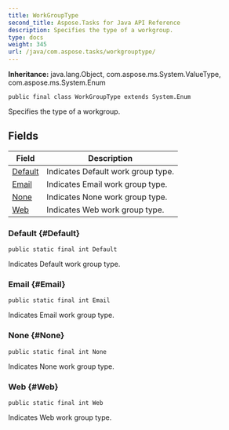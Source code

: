 ```yaml
---
title: WorkGroupType
second_title: Aspose.Tasks for Java API Reference
description: Specifies the type of a workgroup.
type: docs
weight: 345
url: /java/com.aspose.tasks/workgrouptype/
---
```


**Inheritance:**
java.lang.Object, com.aspose.ms.System.ValueType, com.aspose.ms.System.Enum
```
public final class WorkGroupType extends System.Enum
```

Specifies the type of a workgroup.
## Fields

| Field | Description |
| --- | --- |
| [Default](#Default) | Indicates Default work group type. |
| [Email](#Email) | Indicates Email work group type. |
| [None](#None) | Indicates None work group type. |
| [Web](#Web) | Indicates Web work group type. |
### Default {#Default}
```
public static final int Default
```


Indicates Default work group type.

### Email {#Email}
```
public static final int Email
```


Indicates Email work group type.

### None {#None}
```
public static final int None
```


Indicates None work group type.

### Web {#Web}
```
public static final int Web
```


Indicates Web work group type.

